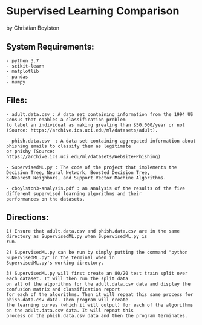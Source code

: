 # Supervised Learning Comparison
by Christian Boylston

## System Requirements:
    
    - python 3.7
    - scikit-learn
    - matplotlib
    - pandas
    - numpy

## Files:
    
    - adult.data.csv : A data set containing information from the 1994 US Census that enables a classification problem
    to label an individual as making greating than $50,000/year or not
    (Source: https://archive.ics.uci.edu/ml/datasets/adult).

    - phish.data.csv  : A data set containing aggregated information about phishing emails to classify them as legitimate
    or phishy (Source: https://archive.ics.uci.edu/ml/datasets/Website+Phishing)

    - SupervisedML.py : The code of the project that implements the Decision Tree, Neural Network, Boosted Decision Tree,
    K-Nearest Neighbors, and Support Vector Machine Algorithms.

    - cboylston3-analysis.pdf : an analysis of the results of the five different supervised learning algorithms and their
    performances on the datasets.

## Directions:
    
    1) Ensure that adult.data.csv and phish.data.csv are in the same directory as SupervisedML.py when SupervisedML.py is
    run.

    2) SupervisedML.py can be run by simply putting the command "python SupervisedML.py" in the terminal when in
    SupervisedML.py's working directory.

    3) SupervisedML.py will first create an 80/20 test train split over each dataset. It will then run the split data
    on all of the algorithms for the adult.data.csv data and display the confusion matrix and classification report
    for each of the algorithms. Then it will repeat this same process for phish.data.csv data. Then program will create
    the learning curves (which it will output) for each of the algorithms on the adult.data.csv data. It will repeat this
    process on the phish.data.csv data and then the program terminates. 
